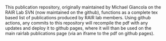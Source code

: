 
This publication repository, originally maintained by Michael Giancola on the RAIR Lab SVN (now maintained on the github),
functions as a complete tex based list of publications produced by RAIR lab members. Using github
actions, any commits to this repository will recompile the pdf with any updates and deploy it to github pages,
where it will than be used on the main rairlab publications page (via an iframe to the pdf on github pages).  